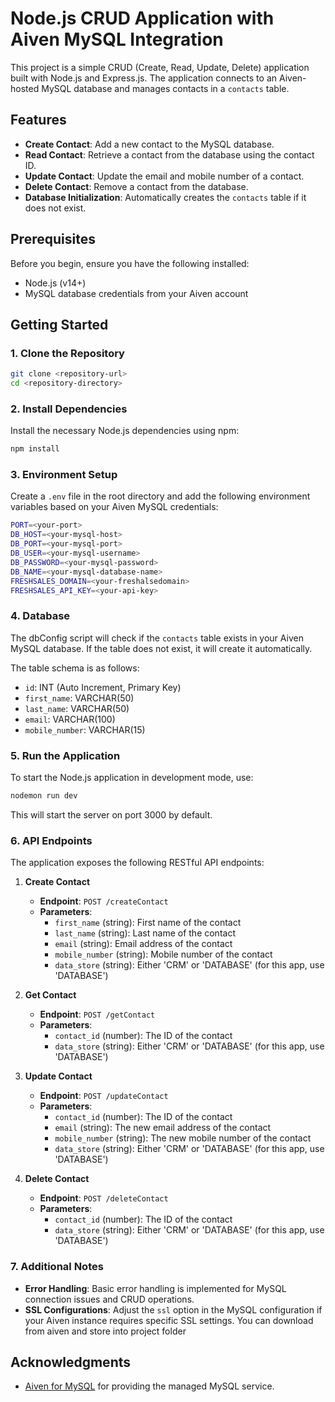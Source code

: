 # Node.js CRUD Application with Aiven MySQL Integration

This project is a simple CRUD (Create, Read, Update, Delete) application built with Node.js and Express.js. The application connects to an Aiven-hosted MySQL database and manages contacts in a `contacts` table.

## Features
- **Create Contact**: Add a new contact to the MySQL database.
- **Read Contact**: Retrieve a contact from the database using the contact ID.
- **Update Contact**: Update the email and mobile number of a contact.
- **Delete Contact**: Remove a contact from the database.
- **Database Initialization**: Automatically creates the `contacts` table if it does not exist.

## Prerequisites

Before you begin, ensure you have the following installed:
- Node.js (v14+)
- MySQL database credentials from your Aiven account

## Getting Started

### 1. Clone the Repository
```bash
git clone <repository-url>
cd <repository-directory>
```

### 2. Install Dependencies
Install the necessary Node.js dependencies using npm:
```bash
npm install
```

### 3. Environment Setup
Create a `.env` file in the root directory and add the following environment variables based on your Aiven MySQL credentials:

```bash
PORT=<your-port>
DB_HOST=<your-mysql-host>
DB_PORT=<your-mysql-port>
DB_USER=<your-mysql-username>
DB_PASSWORD=<your-mysql-password>
DB_NAME=<your-mysql-database-name>
FRESHSALES_DOMAIN=<your-freshalsedomain>
FRESHSALES_API_KEY=<your-api-key>
```

### 4. Database 
The dbConfig script will check if the `contacts` table exists in your Aiven MySQL database. If the table does not exist, it will create it automatically.

The table schema is as follows:
- `id`: INT (Auto Increment, Primary Key)
- `first_name`: VARCHAR(50)
- `last_name`: VARCHAR(50)
- `email`: VARCHAR(100)
- `mobile_number`: VARCHAR(15)


### 5. Run the Application
To start the Node.js application in development mode, use:

```bash
nodemon run dev
```

This will start the server on port 3000 by default.

### 6. API Endpoints

The application exposes the following RESTful API endpoints:

1. **Create Contact**
   - **Endpoint**: `POST /createContact`
   - **Parameters**:
     - `first_name` (string): First name of the contact
     - `last_name` (string): Last name of the contact
     - `email` (string): Email address of the contact
     - `mobile_number` (string): Mobile number of the contact
     - `data_store` (string): Either 'CRM' or 'DATABASE' (for this app, use 'DATABASE')
   
2. **Get Contact**
   - **Endpoint**: `POST /getContact`
   - **Parameters**:
     - `contact_id` (number): The ID of the contact
     - `data_store` (string): Either 'CRM' or 'DATABASE' (for this app, use 'DATABASE')
   
3. **Update Contact**
   - **Endpoint**: `POST /updateContact`
   - **Parameters**:
     - `contact_id` (number): The ID of the contact
     - `email` (string): The new email address of the contact
     - `mobile_number` (string): The new mobile number of the contact
     - `data_store` (string): Either 'CRM' or 'DATABASE' (for this app, use 'DATABASE')
   
4. **Delete Contact**
   - **Endpoint**: `POST /deleteContact`
   - **Parameters**:
     - `contact_id` (number): The ID of the contact
     - `data_store` (string): Either 'CRM' or 'DATABASE' (for this app, use 'DATABASE')



### 7. Additional Notes

- **Error Handling**: Basic error handling is implemented for MySQL connection issues and CRUD operations.
- **SSL Configurations**: Adjust the `ssl` option in the MySQL configuration if your Aiven instance requires specific SSL settings. You can download from aiven and store into project folder



## Acknowledgments
- [Aiven for MySQL](https://aiven.io/mysql) for providing the managed MySQL service.

